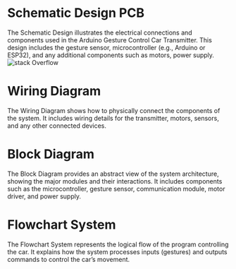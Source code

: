 # Schematic Design PCB
The Schematic Design illustrates the electrical connections and components used in the Arduino Gesture Control Car Transmitter. This design includes the gesture sensor, microcontroller (e.g., Arduino or ESP32), and any additional components such as motors, power supply.
![stack Overflow](https://imgur.com/cpBnorP)



# Wiring Diagram 
The Wiring Diagram shows how to physically connect the components of the system. It includes wiring details for the transmitter, motors, sensors, and any other connected devices.

# Block Diagram
The Block Diagram provides an abstract view of the system architecture, showing the major modules and their interactions. It includes components such as the microcontroller, gesture sensor, communication module, motor driver, and power supply.

# Flowchart System
The Flowchart System represents the logical flow of the program controlling the car. It explains how the system processes inputs (gestures) and outputs commands to control the car’s movement.
